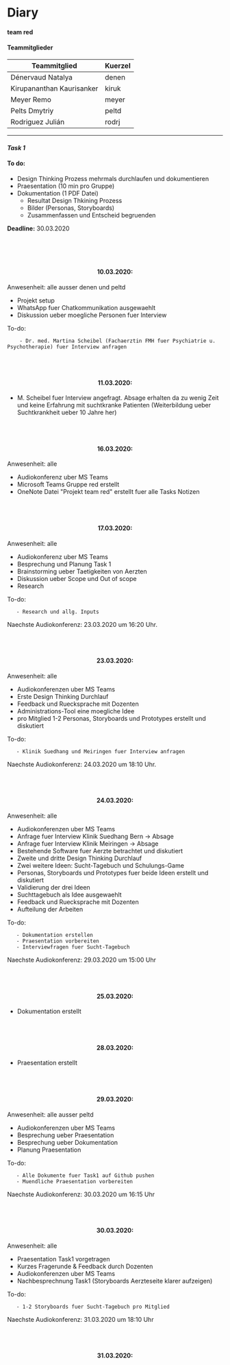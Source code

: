 # Diary 
#### team red


#### Teammitglieder

| Teammitglied               | Kuerzel   |                                         
|----------------------------|-----------|
| Dénervaud Natalya          | denen     | 
| Kirupananthan Kaurisanker  | kiruk     |                    
| Meyer Remo                 | meyer     |                    
| Pelts Dmytriy              | peltd     |           
| Rodriguez Julián           | rodrj     |      


-----


#### *Task 1*

#### To do:
 * Design Thinking Prozess mehrmals durchlaufen und dokumentieren
 * Praesentation (10 min pro Gruppe)
 * Dokumentation (1 PDF Datei)
 	* Resultat Design Thkining Prozess
 	* Bilder (Personas, Storyboards)
 	* Zusammenfassen und Entscheid begruenden
 	
 **Deadline:** 30.03.2020


<br>

<br>

<br>


#### <p align="center">**10.03.2020:**</p>
Anwesenheit: alle ausser denen und peltd

- Projekt setup
- WhatsApp fuer Chatkommunikation ausgewaehlt
- Diskussion ueber moegliche Personen fuer Interview

To-do:  

        - Dr. med. Martina Scheibel (Fachaerztin FMH fuer Psychiatrie u. Psychotherapie) fuer Interview anfragen 

<br>
<br>


#### <p align="center">**11.03.2020:**</p>
- M. Scheibel fuer Interview angefragt. Absage erhalten da zu wenig Zeit und keine Erfahrung mit suchtkranke Patienten 
 (Weiterbildung ueber Suchtkrankheit ueber 10 Jahre her)
  

<br>
<br>

#### <p align="center">**16.03.2020:**</p>
Anwesenheit: alle

- Audiokonferenz uber MS Teams
- Microsoft Teams Gruppe red erstellt
- OneNote Datei "Projekt team red" erstellt fuer alle Tasks Notizen

<br>
<br>

#### <p align="center">**17.03.2020:**</p>
Anwesenheit: alle

- Audiokonferenz uber MS Teams
- Besprechung und Planung Task 1
- Brainstorming ueber Taetigkeiten von Aerzten
- Diskussion ueber Scope und Out of scope
- Research 

To-do:  

       - Research und allg. Inputs  

Naechste Audiokonferenz: 23.03.2020 um 16:20 Uhr.

<br>
<br>

#### <p align="center">**23.03.2020:**</p>
Anwesenheit: alle

- Audiokonferenzen uber MS Teams
- Erste Design Thinking Durchlauf
- Feedback und Ruecksprache mit Dozenten
- Administrations-Tool eine moegliche Idee
- pro Mitglied 1-2 Personas, Storyboards und Prototypes erstellt und diskutiert

To-do:  

	   - Klinik Suedhang und Meiringen fuer Interview anfragen  

Naechste Audiokonferenz: 24.03.2020 um 18:10 Uhr.

<br>
<br>

#### <p align="center">**24.03.2020:**</p>
Anwesenheit: alle

- Audiokonferenzen uber MS Teams
- Anfrage fuer Interview Klinik Suedhang Bern -> Absage 
- Anfrage fuer Interview Klinik Meiringen -> Absage
- Bestehende Software fuer Aerzte betrachtet und diskutiert
- Zweite und dritte Design Thinking Durchlauf
- Zwei weitere Ideen: Sucht-Tagebuch und Schulungs-Game
- Personas, Storyboards und Prototypes fuer beide Ideen erstellt und diskutiert
- Validierung der drei Ideen
- Suchttagebuch als Idee ausgewaehlt
- Feedback und Ruecksprache mit Dozenten
- Aufteilung der Arbeiten 


To-do:  

	   - Dokumentation erstellen
	   - Praesentation vorbereiten
	   - Interviewfragen fuer Sucht-Tagebuch  
	   
Naechste Audiokonferenz: 29.03.2020 um 15:00 Uhr

<br>
<br>	  

#### <p align="center">**25.03.2020:**</p> 

- Dokumentation erstellt  

<br>
<br> 

#### <p align="center">**28.03.2020:**</p>

- Praesentation erstellt

<br>
<br>	

#### <p align="center">**29.03.2020:**</p>
Anwesenheit: alle ausser peltd

- Audiokonferenzen uber MS Teams
- Besprechung ueber Praesentation  
- Besprechung ueber Dokumentation
- Planung Praesentation


To-do:  

	   - Alle Dokumente fuer Task1 auf Github pushen
	   - Muendliche Praesentation vorbereiten
	   
Naechste Audiokonferenz: 30.03.2020 um 16:15 Uhr

<br>
<br>	

#### <p align="center">**30.03.2020:**</p>
Anwesenheit: alle 

- Praesentation Task1 vorgetragen
- Kurzes Fragerunde & Feedback durch Dozenten
- Audiokonferenzen uber MS Teams
- Nachbesprechnung Task1 (Storyboards Aerzteseite klarer aufzeigen)

To-do:  

	   - 1-2 Storyboards fuer Sucht-Tagebuch pro Mitglied
	   
	   
Naechste Audiokonferenz: 31.03.2020 um 18:10 Uhr

<br>
<br>	

#### <p align="center">**31.03.2020:**</p>


			

